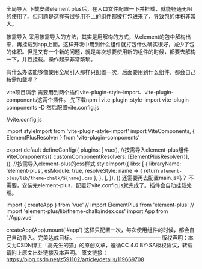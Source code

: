 全局导入
下载安装element plus后，在入口文件配置一下并挂载，就能畅通无阻的使用了。但问题是这样有很多用不上的组件都被打包进来了，导致包的体积非常大。

按需导入
采用按需导入的方法，其实是用解构的方式，从element的包中解构出来，再挂载到app上面。这样开发中用到什么组件就打包什么确实很好，减少了包的体积。但是又有一个新的问题，就是每次想要使用新的组件的时候，都要去解构一下，并且挂载。操作起来非常繁琐。

有什么办法能够像使用全局引入那样只配置一次，后面要用到什么组件，都会自己按需加载呢？

vite项目演示
需要用到两个插件vite-plugin-style-import、vite-plugin-components这两个插件。
先下载npm i vite-plugin-style-import vite-plugin-components -D
然后配置vite.config.js

//vite.config.js

import styleImport from 'vite-plugin-style-import'
import ViteComponents, { ElementPlusResolver } from 'vite-plugin-components'

export default defineConfig({
    plugins: [
        vue(),
        //按需导入element-plus组件
        ViteComponents({
            customComponentResolvers: [ElementPlusResolver()],
        }),
        //按需导入element-plus的css样式
        styleImport({
            libs: [
                {
                    libraryName: 'element-plus',
                    esModule: true,
                    resolveStyle: name => {
                        return `element-plus/lib/theme-chalk/${name}.css`
                    },
                },
            ],
        }),
})
还需要再去配置main.js吗？ 不需要，安装完element-plus，配置好vite.config.js就完成了。插件会自动挂载处理。

import { createApp } from 'vue'
// import ElementPlus from 'element-plus'
// import 'element-plus/lib/theme-chalk/index.css'
import App from './App.vue'

createApp(App).mount('#app')
这样只配置一次，每次使用组件的时候，都会自己自动导入。完美达成目标。
————————————————
版权声明：本文为CSDN博主「高先生的猫」的原创文章，遵循CC 4.0 BY-SA版权协议，转载请附上原文出处链接及本声明。
原文链接：https://blog.csdn.net/z591102/article/details/119669708